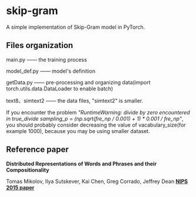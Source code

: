 # skip-gram
A simple implementation of Skip-Gram model in PyTorch.
## Files organization
main.py —— the training process

model_def.py —— model's definition

getData.py —— pre-processing and organizing data(import torch.utils.data.DataLoader to enable batch)

text8、simtext2 —— the data files, "simtext2" is smaller. 

If you encounter the problem _"RuntimeWarning: divide by zero encountered in true_divide
  sampling_p = (np.sqrt(fre_np / 0.001) + 1) * 0.001 / fre_np"_, you should probably consider decreasing the value of vacabulary_size(for example 1000), because you may be using smaller dataset. 

## Reference paper
**Distributed Representations of Words and Phrases and their Compositionality**

Tomas Mikolov, Ilya Sutskever, Kai Chen, Greg Corrado, Jeffrey Dean
[**NIPS 2015 paper**](https://papers.nips.cc/paper/5021-distributed-representations-of-words-and-phrases-and-their-compositionality.pdf)